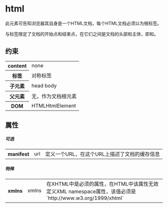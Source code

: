# html

此元素可告知浏览器其自身是一个HTML文档，每个HTML文档必须以<html>为根标签。

<html>与</html>标签限定了文档的开始点和结束点，在它们之间是文档的头部和主体，即<head>和<body>。

## 约束

<table>
<tr>
    <th>content</th>
    <td>none</td>
</tr>
<tr>
    <th>标签</th>
    <td>对称标签</td>
</tr>
<tr>
    <th>子元素</th>
    <td>head body</td>
</tr>
<tr>
    <th>父元素</th>
    <td>无，作为文档根元素</td>
</tr>
<tr>
    <th>DOM</th>
    <td>HTMLHtmlElement</td>
</tr>
</table>

## 属性

##### 可选

<table>
<tr>
    <th>manifest</th>
    <td>url</td>
    <td>定义一个URL，在这个URL上描述了文档的缓存信息</td>
</tr>
</table>

##### 特殊

<table>
<tr>
    <th>xmlns</th>
    <td>xmlns</td>
    <td>在XHTML中是必须的属性，在HTML中该属性无效
    <br/>定义XML namespace属性，该值必须是`http://www.w3.org/1999/xhtml`</td>
</tr>
</table>
